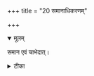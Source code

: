 +++
title = "20 समानाधिकरणम्"

+++


<details open><summary>मूलम्</summary>

समान एवं चाभेदात्।
</details>



<details><summary>टीका</summary>

मनोमयत्वादितौल्ये चैक्यं शाण़्डिल्यविद्ययोः । सत्यसङ्कल्पताया(ः) हि विततिर्विशितादयः ॥ [373]
</details>

